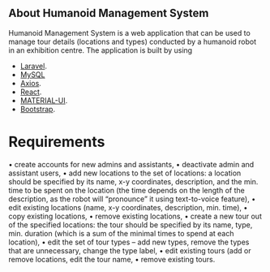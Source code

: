 
## About Humanoid Management System

Humanoid Management System is a web application that can be used to manage tour details (locations and types) conducted by a humanoid robot in an exhibition centre. The application is built by using

- [Laravel](https://laravel.com/).
- [MySQL](https://www.mysql.com/)
- [Axios](https://github.com/axios/axios).
- [React](https://reactjs.org/).
- [MATERIAL-UI](https://material-ui.com/).
- [Bootstrap](https://getbootstrap.com/).

# Requirements
• create accounts for new admins and assistants,
• deactivate admin and assistant users,
• add new locations to the set of locations: a location should be specified by its name, x-y coordinates, description, and the
min. time to be spent on the location (the time depends on the length of the description, as the robot will “pronounce” it
using text-to-voice feature),
• edit existing locations (name, x-y coordinates, description, min. time),
• copy existing locations,
• remove existing locations,
• create a new tour out of the specified locations: the tour should be specified by its name, type, min. duration (which is a
sum of the minimal times to spend at each location),
• edit the set of tour types – add new types, remove the types that are unnecessary, change the type label,
• edit existing tours (add or remove locations, edit the tour name,
• remove existing tours.